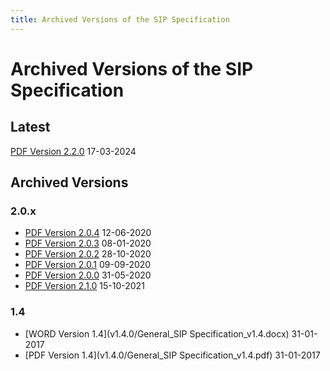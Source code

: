 ```yaml
---
title: Archived Versions of the SIP Specification
---
```


# Archived Versions of the SIP Specification

## Latest

[PDF Version 2.2.0](/pdf/eark-sip.pdf) 17-03-2024

## Archived Versions

### 2.0.x

- [PDF Version 2.0.4](v2_0/eark-sip-v2-0-4.pdf) 12-06-2020
- [PDF Version 2.0.3](v2_0/eark-sip-v2-0-3.pdf) 08-01-2020
- [PDF Version 2.0.2](v2_0/eark-sip-v2-0-2.pdf) 28-10-2020
- [PDF Version 2.0.1](v2_0/eark-sip-v2-0-1.pdf) 09-09-2020
- [PDF Version 2.0.0](v2_0/eark-sip-v2-0-0.pdf) 31-05-2020
- [PDF Version 2.1.0](/pdf/eark-sip.pdf) 15-10-2021

### 1.4

- [WORD Version 1.4](v1.4.0/General_SIP Specification_v1.4.docx) 31-01-2017
- [PDF Version 1.4](v1.4.0/General_SIP Specification_v1.4.pdf) 31-01-2017
